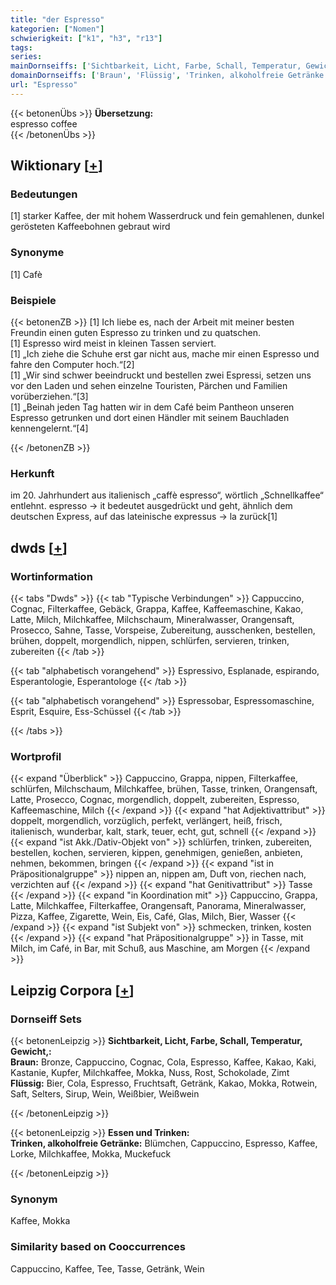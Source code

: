 ```yaml
---
title: "der Espresso"
kategorien: ["Nomen"]
schwierigkeit: ["k1", "h3", "r13"]
tags:
series:
mainDornseiffs: ['Sichtbarkeit, Licht, Farbe, Schall, Temperatur, Gewicht,', 'Essen und Trinken']
domainDornseiffs: ['Braun', 'Flüssig', 'Trinken, alkoholfreie Getränke']
url: "Espresso"
---
```


{{< betonenÜbs >}}
**Übersetzung:**  
espresso coffee  
{{< /betonenÜbs >}}

## Wiktionary [[+](https://de.wiktionary.org/wiki/Espresso)]

### Bedeutungen
[1] starker Kaffee, der mit hohem Wasserdruck und fein gemahlenen, dunkel gerösteten Kaffeebohnen gebraut wird  

### Synonyme
[1] Cafè  

### Beispiele
{{< betonenZB >}}
[1] Ich liebe es, nach der Arbeit mit meiner besten Freundin einen guten Espresso zu trinken und zu quatschen.  
[1] Espresso wird meist in kleinen Tassen serviert.  
[1] „Ich ziehe die Schuhe erst gar nicht aus, mache mir einen Espresso und fahre den Computer hoch.“[2]  
[1] „Wir sind schwer beeindruckt und bestellen zwei Espressi, setzen uns vor den Laden und sehen einzelne Touristen, Pärchen und Familien vorüberziehen.“[3]  
[1] „Beinah jeden Tag hatten wir in dem Café beim Pantheon unseren Espresso getrunken und dort einen Händler mit seinem Bauchladen kennengelernt.“[4]  

{{< /betonenZB >}}
### Herkunft
im 20. Jahrhundert aus italienisch „caffè espresso“, wörtlich „Schnellkaffee“ entlehnt. espresso → it bedeutet ausgedrückt und geht, ähnlich dem deutschen Express, auf das lateinische expressus → la zurück[1]  



## dwds [[+](https://www.dwds.de/wb/Espresso)]

### Wortinformation
{{< tabs "Dwds" >}}
{{< tab "Typische Verbindungen" >}}
Cappuccino, Cognac, Filterkaffee, Gebäck, Grappa, Kaffee, Kaffeemaschine, Kakao, Latte, Milch, Milchkaffee, Milchschaum, Mineralwasser, Orangensaft, Prosecco, Sahne, Tasse, Vorspeise, Zubereitung, ausschenken, bestellen, brühen, doppelt, morgendlich, nippen, schlürfen, servieren, trinken, zubereiten
{{< /tab >}}

{{< tab "alphabetisch vorangehend" >}}
Espressivo, Esplanade, espirando, Esperantologie, Esperantologe
{{< /tab >}}

{{< tab "alphabetisch vorangehend" >}}
Espressobar, Espressomaschine, Esprit, Esquire, Ess-Schüssel
{{< /tab >}}

{{< /tabs >}}

### Wortprofil
{{< expand "Überblick" >}} Cappuccino, Grappa, nippen, Filterkaffee, schlürfen, Milchschaum, Milchkaffee, brühen, Tasse, trinken, Orangensaft, Latte, Prosecco, Cognac, morgendlich, doppelt, zubereiten, Espresso, Kaffeemaschine, Milch {{< /expand >}}
{{< expand "hat Adjektivattribut" >}} doppelt, morgendlich, vorzüglich, perfekt, verlängert, heiß, frisch, italienisch, wunderbar, kalt, stark, teuer, echt, gut, schnell {{< /expand >}}
{{< expand "ist Akk./Dativ-Objekt von" >}} schlürfen, trinken, zubereiten, bestellen, kochen, servieren, kippen, genehmigen, genießen, anbieten, nehmen, bekommen, bringen {{< /expand >}}
{{< expand "ist in Präpositionalgruppe" >}} nippen an, nippen am, Duft von, riechen nach, verzichten auf {{< /expand >}}
{{< expand "hat Genitivattribut" >}} Tasse {{< /expand >}}
{{< expand "in Koordination mit" >}} Cappuccino, Grappa, Latte, Milchkaffee, Filterkaffee, Orangensaft, Panorama, Mineralwasser, Pizza, Kaffee, Zigarette, Wein, Eis, Café, Glas, Milch, Bier, Wasser {{< /expand >}}
{{< expand "ist Subjekt von" >}} schmecken, trinken, kosten {{< /expand >}}
{{< expand "hat Präpositionalgruppe" >}} in Tasse, mit Milch, im Café, in Bar, mit Schuß, aus Maschine, am Morgen {{< /expand >}}

## Leipzig Corpora [[+](https://corpora.uni-leipzig.de/en/res?word=Espresso&corpusId=deu_newscrawl-public_2018)]

### Dornseiff Sets
{{< betonenLeipzig >}}
**Sichtbarkeit, Licht, Farbe, Schall, Temperatur, Gewicht,:**  
**Braun:** Bronze, Cappuccino, Cognac, Cola, Espresso, Kaffee, Kakao, Kaki, Kastanie, Kupfer, Milchkaffee, Mokka, Nuss, Rost, Schokolade, Zimt  
**Flüssig:** Bier, Cola, Espresso, Fruchtsaft, Getränk, Kakao, Mokka, Rotwein, Saft, Selters, Sirup, Wein, Weißbier, Weißwein  

{{< /betonenLeipzig >}}


{{< betonenLeipzig >}}
**Essen und Trinken:**  
**Trinken, alkoholfreie Getränke:** Blümchen, Cappuccino, Espresso, Kaffee, Lorke, Milchkaffee, Mokka, Muckefuck  

{{< /betonenLeipzig >}}

### Synonym
Kaffee, Mokka


### Similarity based on Cooccurrences
Cappuccino, Kaffee, Tee, Tasse, Getränk, Wein

